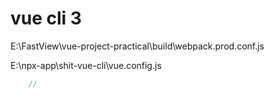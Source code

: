 # vue cli 3

E:\FastView\vue-project-practical\build\webpack.prod.conf.js

E:\npx-app\shit-vue-cli\vue.config.js

```js
    //


```
